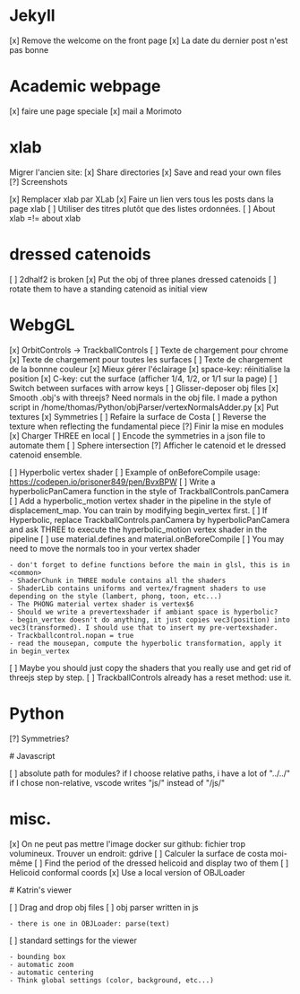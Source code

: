 # Jekyll

[x] Remove the welcome on the front page
[x] La date du dernier post n'est pas bonne

# Academic webpage

[x] faire une page speciale
[x] mail a Morimoto

# xlab

Migrer l'ancien site:
[x] Share directories
[x] Save and read your own files
[?] Screenshots

[x] Remplacer xlab par XLab
[x] Faire un lien vers tous les posts dans la page xlab
[ ] Utiliser des titres plutôt que des listes ordonnées.
[ ] About xlab =!= about xlab

# dressed catenoids

[ ] 2dhalf2 is broken
[x] Put the obj of three planes dressed catenoids
[ ] rotate them to have a standing catenoid as initial view

# WebgGL

[x] OrbitControls -> TrackballControls
[ ] Texte de chargement pour chrome
[x] Texte de chargement pour toutes les surfaces
[ ] Texte de chargement de la bonnne couleur
[x] Mieux gérer l'éclairage
[x] space-key: réinitialise la position
[x] C-key: cut the surface (afficher 1/4, 1/2, or 1/1 sur la page)
[ ] Switch between surfaces with arrow keys
[ ] Glisser-deposer obj files
[x] Smooth .obj's with threejs? Need normals in the obj file. I made a python script in /home/thomas/Python/objParser/vertexNormalsAdder.py
[x] Put textures
[x] Symmetries
[ ] Refaire la surface de Costa
[ ] Reverse the texture when reflecting the fundamental piece
[?] Finir la mise en modules
[x] Charger THREE en local
[ ] Encode the symmetries in a json file to automate them
[ ] Sphere intersection
[?] Afficher le catenoid et le dressed catenoid ensemble.

[ ] Hyperbolic vertex shader
[ ] Example of onBeforeCompile usage: https://codepen.io/prisoner849/pen/BvxBPW
[ ] Write a hyperbolicPanCamera function in the style of TrackballControls.panCamera
[ ] Add a hyperbolic_motion vertex shader in the pipeline in the style of displacement_map. You can train by modifying begin_vertex first.
[ ] If Hyperbolic, replace TrackballControls.panCamera by hyperbolicPanCamera and ask THREE to execute the hyperbolic_motion vertex shader in the pipeline
[ ] use material.defines and material.onBeforeCompile
[ ] You may need to move the normals too in your vertex shader

    - don't forget to define functions before the main in glsl, this is in <common>
    - ShaderChunk in THREE module contains all the shaders
    - ShaderLib contains uniforms and vertex/fragment shaders to use depending on the style (lambert, phong, toon, etc...)
    - The PHONG material vertex shader is vertex$6
    - Should we write a prevertexshader if ambiant space is hyperbolic?
    - begin_vertex doesn't do anything, it just copies vec3(position) into vec3(transformed). I should use that to insert my pre-vertexshader.
    - Trackballcontrol.nopan = true
    - read the mousepan, compute the hyperbolic transformation, apply it in begin_vertex

[ ] Maybe you should just copy the shaders that you really use and get rid of threejs step by step.
[ ] TrackballControls already has a reset method: use it.

# Python

[?] Symmetries?

# Javascript

[ ] absolute path for modules?
if I choose relative paths, i have a lot of "../../"
if I chose non-relative, vscode writes "js/" instead of "/js/"

# misc.

[x] On ne peut pas mettre l'image docker sur github: fichier trop volumineux. Trouver un endroit: gdrive
[ ] Calculer la surface de costa moi-même
[ ] Find the period of the dressed helicoid and display two of them
[ ] Helicoid conformal coords
[x] Use a local version of OBJLoader

# Katrin's viewer

[ ] Drag and drop obj files
[ ] obj parser written in js

    - there is one in OBJLoader: parse(text)

[ ] standard settings for the viewer

    - bounding box
    - automatic zoom
    - automatic centering
    - Think global settings (color, background, etc...)
